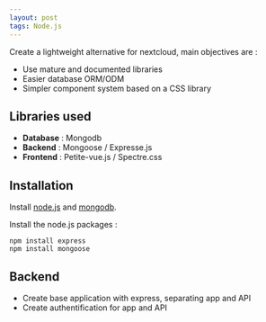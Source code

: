 ```yaml
---
layout: post
tags: Node.js
---
```


Create a lightweight alternative for nextcloud, main objectives are :
- Use mature and documented libraries
- Easier database ORM/ODM
- Simpler component system based on a CSS library

## Libraries used

- **Database** : Mongodb
- **Backend** : Mongoose / Expresse.js
- **Frontend** : Petite-vue.js / Spectre.css

## Installation

Install [node.js](https://nodejs.org/en/download/) and [mongodb](https://www.mongodb.com/docs/manual/installation/).

Install the node.js packages :
```
npm install express
npm install mongoose
```

## Backend

- Create base application with express, separating app and API
- Create authentification for app and API 